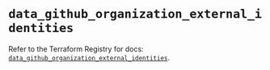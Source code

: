 # `data_github_organization_external_identities`

Refer to the Terraform Registry for docs: [`data_github_organization_external_identities`](https://registry.terraform.io/providers/integrations/github/6.0.0/docs/data-sources/organization_external_identities).

